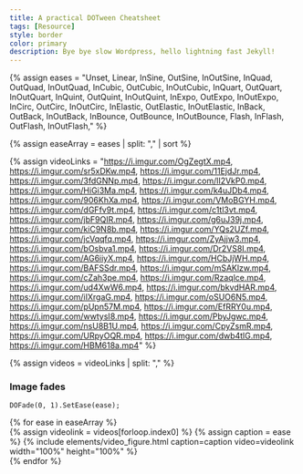```yaml
---
title: A practical DOTween Cheatsheet
tags: [Resource]
style: border
color: primary  
description: Bye bye slow Wordpress, hello lightning fast Jekyll!
---
```



{% assign eases = "Unset,
        Linear,
        InSine,
        OutSine,
        InOutSine,
        InQuad,
        OutQuad,
        InOutQuad,
        InCubic,
        OutCubic,
        InOutCubic,
        InQuart,
        OutQuart,
        InOutQuart,
        InQuint,
        OutQuint,
        InOutQuint,
        InExpo,
        OutExpo,
        InOutExpo,
        InCirc,
        OutCirc,
        InOutCirc,
        InElastic,
        OutElastic,
        InOutElastic,
        InBack,
        OutBack,
        InOutBack,
        InBounce,
        OutBounce,
        InOutBounce,
        Flash,
        InFlash,
        OutFlash,
        InOutFlash," %}

{% assign easeArray = eases | split: "," | sort %}

{% assign videoLinks = "https://i.imgur.com/OgZegtX.mp4,
https://i.imgur.com/sr5xDKw.mp4,
https://i.imgur.com/11EjdJr.mp4,
https://i.imgur.com/3fdGNNp.mp4,
https://i.imgur.com/lI2VkP0.mp4,
https://i.imgur.com/HiGi3Ma.mp4,
https://i.imgur.com/k4uJDb4.mp4,
https://i.imgur.com/906KhXa.mp4,
https://i.imgur.com/VMoBGYH.mp4,
https://i.imgur.com/dGFfv9t.mp4,
https://i.imgur.com/c1tl3vt.mp4,
https://i.imgur.com/jbF9QIR.mp4,
https://i.imgur.com/g6uJ39j.mp4,
https://i.imgur.com/kiC9N8b.mp4,
https://i.imgur.com/YQs2UZf.mp4,
https://i.imgur.com/jcVqqfq.mp4,
https://i.imgur.com/ZyAjjw3.mp4,
https://i.imgur.com/bOsbva1.mp4,
https://i.imgur.com/Dr2VS8I.mp4,
https://i.imgur.com/AG6iiyX.mp4,
https://i.imgur.com/HCbJjWH.mp4,
https://i.imgur.com/BAFSSdr.mp4,
https://i.imgur.com/mSAKlzw.mp4,
https://i.imgur.com/cZah3pe.mp4,
https://i.imgur.com/Rzaqlce.mp4,
https://i.imgur.com/ud4XwW6.mp4,
https://i.imgur.com/bkvdHAR.mp4,
https://i.imgur.com/iIXrgaG.mp4,
https://i.imgur.com/oSUO6N5.mp4,
https://i.imgur.com/pUpn57M.mp4,
https://i.imgur.com/EfRRY0u.mp4,
https://i.imgur.com/wwtysI8.mp4,
https://i.imgur.com/PbyJgwc.mp4,
https://i.imgur.com/nsU8B1U.mp4,
https://i.imgur.com/CpyZsmR.mp4,
https://i.imgur.com/URpyOQR.mp4,
https://i.imgur.com/dwb4tlG.mp4,
https://i.imgur.com/HBM618a.mp4" %}

{% assign videos = videoLinks | split: "," %}

### Image fades
```DOFade(0, 1).SetEase(ease);```

<div class="row">
{% for ease in easeArray %}
    <div class="col-sm-2">
    {% assign videolink = videos[forloop.index0] %}
    {% assign caption = ease %}
    {% include elements/video_figure.html caption=caption video=videolink width="100%" height="100%"   %}
    </div>
{% endfor %}
</div> 


